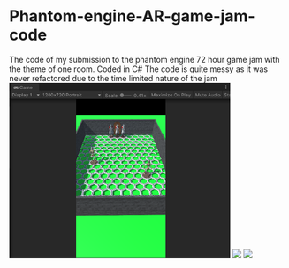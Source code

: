 # Phantom-engine-AR-game-jam-code
The code of my submission to the phantom engine 72 hour game jam with the theme of one room. Coded in C#
The code is quite messy as it was never refactored due to the time limited nature of the jam <br>
<img src="/project-photos/example.PNG" width="400">
<img src="/project-photos/gamejam_creation.gif">
<img src="/project-photos/gamejam example.gif">
